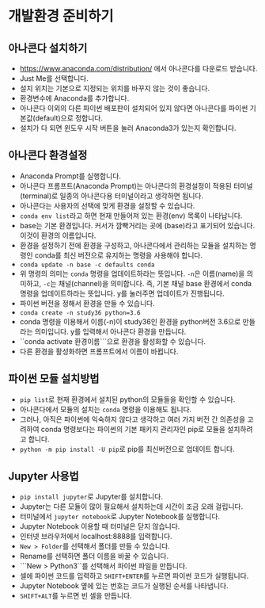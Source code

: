 # 개발환경 준비하기
## 아나콘다 설치하기
* https://www.anaconda.com/distribution/ 에서 아나콘다를 다운로드 받습니다.
* Just Me를 선택합니다.
* 설치 위치는 기본으로 지정되는 위치를 바꾸지 않는 것이 좋습니다.
* 환경변수에 Anaconda를 추가합니다.
* 아나콘다 이외의 다른 파이썬 배포판이 설치되어 있지 않다면 아나콘다를 파이썬 기본값(default)으로 정합니다.
* 설치가 다 되면 윈도우 시작 버튼을 눌러 Anaconda3가 있는지 확인합니다.

## 아나콘다 환경설정
* Anaconda Prompt를 실행합니다.
* 아나콘다 프롬프트(Anaconda Prompt)는 아나콘다의 환경설정이 적용된 터미널(terminal)로 일종의 아나콘다용 터미널이라고 생각하면 됩니다.
* 아나콘다는 사용자의 선택에 맞게 환경을 설정할 수 있습니다.
* ```conda env list```라고 하면 현재 만들어져 있는 환경(env) 목록이 나타납니다.
* base는 기본 환경입니다. 커서가 깜빡거리는 곳에 (base)라고 표기되어 있습니다. 이것이 환경의 이름입니다.
* 환경을 설정하기 전에 환경을 구성하고, 아나콘다에서 관리하는 모듈을 설치하는 명령인 conda를 최신 버전으로 유지하는 명령을 사용해야 합니다.
* ```conda update -n base -c defaults conda```
* 위 명령의 의미는 ```conda``` 명령을 업데이트하라는 뜻입니다. ```-n```은 이름(name)을 의미하고, ```-c```는 채널(channel)을 의미합니다. 즉, 기본 채널 base 환경에서 conda 명령을 업데이트하라는 뜻입니다. y를 눌러주면 업데이트가 진행됩니다.
* 파이썬 버전을 정해서 환경을 만들 수 있습니다.
* ```conda create -n study36 python=3.6```
* conda 명령을 이용해서 이름(-n)이 study36인 환경을 python버전 3.6으로 만들라는 의미입니다. y를 입력해서 아나콘다 환경을 만듭니다.
* ``conda activate 환경이름```으로 환경을 활성화할 수 있습니다.
* 다른 환경을 활성화하면 프롬프트에서 이름이 바뀝니다.

## 파이썬 모듈 설치방법
* ```pip list```로 현재 환경에서 설치된 python의 모듈들을 확인할 수 있습니다.
* 아나콘다에서 모듈의 설치는 ```conda``` 명령을 이용해도 됩니다.
* 그러나, 아직은 파이썬에 익숙하지 않다고 생각하고 여러 가지 버전 간 의존성을 고려하여 conda 명령보다는 파이썬의 기본 패키지 관리자인 pip로 모듈을 설치하려고 합니다.
* ```python -m pip install -U pip```로 pip를 최신버전으로 업데이트 합니다.

## Jupyter 사용법
* ```pip install jupyter```로 Jupyter를 설치합니다.
* Jupyter는 다른 모듈이 많이 필요해서 설치하는데 시간이 조금 오래 걸립니다.
* 터미널에서 ```jupyter notebook```로 Jupyter Notebook를 실행합니다.
* Jupyter Notebook 이용할 때 터미널은 닫지 않습니다.
* 인터넷 브라우저에서 localhost:8888를 입력합니다.
* ```New > Folder```를 선택해서 폴더를 만들 수 있습니다.
* Rename를 선택하면 폴더 이름을 바꿀 수 있습니다.
* ```New > Python3``를 선택해서 파이썬 파일을 만듭니다.
* 셀에 파이썬 코드를 입력하고 ```SHIFT+ENTER```를 누르면 파이썬 코드가 실행됩니다.
* Jupyter Notebook 옆에 있는 번호는 코드가 실행된 순서를 나타냅니다.
* ```SHIFT+ALT```를 누르면 빈 셀을 만듭니다.
